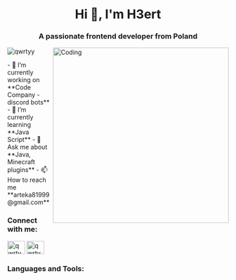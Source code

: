 <h1 align="center">Hi 👋, I'm H3ert</h1>
<h3 align="center">A passionate frontend developer from Poland</h3>
<img align="right" alt="Coding" width="400" src="https://raw.githubusercontent.com/TheDudeThatCode/TheDudeThatCode/master/Assets/Developer.gif">

<p align="left"> <img src="https://komarev.com/ghpvc/?username=qwrtyy&label=Profile%20views&color=0e75b6&style=flat" alt="qwrtyy" /> </p>
- 🔭 I’m currently working on **Code Company - discord bots**
- 🌱 I’m currently learning **Java Script**
- 💬 Ask me about **Java, Minecraft plugins**
- 📫 How to reach me **arteka81999@gmail.com**

<h3 align="left">Connect with me:</h3>
<p align="left">
<a href="https://www.youtube.com/channel/UCV2udMXNO1WbEW1QBDWlNrQ" target="blank"><img align="center" src="https://raw.githubusercontent.com/rahuldkjain/github-profile-readme-generator/master/src/images/icons/Social/youtube.svg" alt="qwrtyy" height="30" width="40" /></a>
<a href="https://discord.gg/yXYmsrnGn8" target="blank"><img align="center" src="https://raw.githubusercontent.com/rahuldkjain/github-profile-readme-generator/master/src/images/icons/Social/discord.svg" alt="qwrtyy#1139" height="30" width="40" /></a>
</p>
<h3 align="left">Languages and Tools:</h3>
<!---
H3ert/H3ert is a ✨ special ✨ repository because its `README.md` (this file) appears on your GitHub profile.
You can click the Preview link to take a look at your changes.
--->
